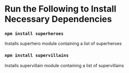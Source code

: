 # Run the Following to Install Necessary Dependencies

### `npm install superheroes`

Installs superhero module containing a list of superheroes

### `npm install supervillains`

Installs supervillain module containing a list of supervillains
